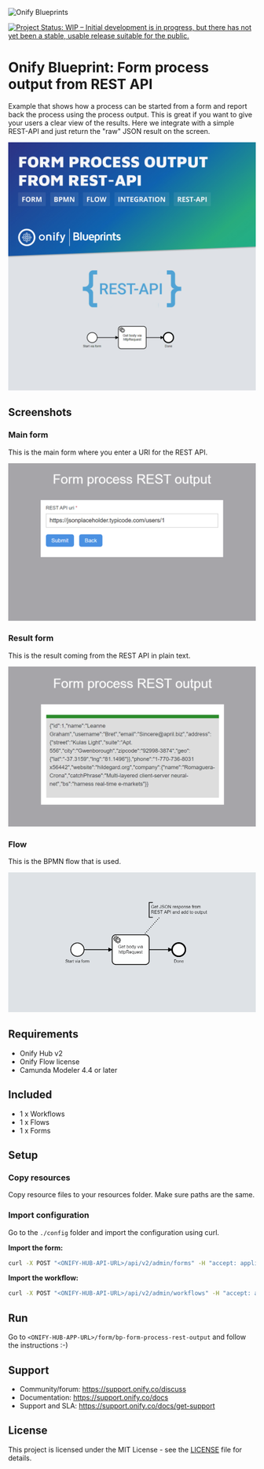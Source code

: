 ![Onify Blueprints](https://files.readme.io/8ba3f14-onify-blueprints-logo.png)

[![Project Status: WIP – Initial development is in progress, but there has not yet been a stable, usable release suitable for the public.](https://www.repostatus.org/badges/latest/wip.svg)](https://www.repostatus.org/#wip)

# Onify Blueprint: Form process output from REST API

Example that shows how a process can be started from a form and report back the process using the process output. This is great if you want to give your users a clear view of the results. Here we integrate with a simple REST-API and just return the "raw" JSON result on the screen. 

![Onify Blueprint: Form process output from REST API](blueprint.jpg "Blueprint")

## Screenshots

### Main form

This is the main form where you enter a URI for the REST API.

![alt text](form1.png "Form 1")

### Result form

This is the result coming from the REST API in plain text.

![alt text](form2.png "Form 2")

### Flow

This is the BPMN flow that is used.

![alt text](flow.png "Flow")

## Requirements

* Onify Hub v2
* Onify Flow license
* Camunda Modeler 4.4 or later 

## Included

* 1 x Workflows
* 1 x Flows
* 1 x Forms

## Setup

### Copy resources

Copy resource files to your resources folder. Make sure paths are the same.

### Import configuration

Go to the `./config` folder and import the configuration using curl.

**Import the form:**

```bash
curl -X POST "<ONIFY-HUB-API-URL>/api/v2/admin/forms" -H "accept: application/json" -H "authorization: <AUTH-TOKEN>" -H "Content-Type: application/json" -d @form.json
```

**Import the workflow:**

```bash
curl -X POST "<ONIFY-HUB-API-URL>/api/v2/admin/workflows" -H "accept: application/json" -H "authorization: <AUTH-TOKEN>" -H "Content-Type: application/json" -d @workflow.json
```
## Run 

Go to `<ONIFY-HUB-APP-URL>/form/bp-form-process-rest-output` and follow the instructions :-)

## Support

* Community/forum: https://support.onify.co/discuss
* Documentation: https://support.onify.co/docs
* Support and SLA: https://support.onify.co/docs/get-support

## License

This project is licensed under the MIT License - see the [LICENSE](LICENSE) file for details.
